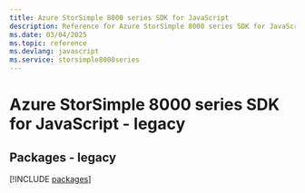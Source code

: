 ```yaml
---
title: Azure StorSimple 8000 series SDK for JavaScript
description: Reference for Azure StorSimple 8000 series SDK for JavaScript
ms.date: 03/04/2025
ms.topic: reference
ms.devlang: javascript
ms.service: storsimple8000series
---
```

# Azure StorSimple 8000 series SDK for JavaScript - legacy
## Packages - legacy
[!INCLUDE [packages](storsimple-8000-series-index.md)]
